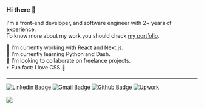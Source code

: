 ### Hi there 👋

I'm a front-end developer, and software engineer with 2+ years of experience. <br />
To know more about my work you should check [my portfolio](https://romanonatacha.github.io).

🔭 I’m currently working with React and Next.js.<br />
🌱 I’m currently learning Python and Dash.<br />
👯 I’m looking to collaborate on freelance projects.<br />
⚡ Fun fact: I love CSS :purple_heart:<br />

---

[![Linkedin Badge](https://img.shields.io/badge/-LinkedIn-blue?style=flat-square&logo=Linkedin&logoColor=white&link=https://www.linkedin.com/in/natacha-romano/)](https://www.linkedin.com/in/natacha-romano/)
[![Gmail Badge](https://img.shields.io/badge/-Gmail-c14438?style=flat-square&logo=Gmail&logoColor=white&link=mailto:natacharomanonr@gmail.com)](mailto:natacharomanonr@gmail.com)
[![Github Badge](https://img.shields.io/badge/-Portfolio-8a37db?style=flat-square&logo=Github&logoColor=white&link=https://romanonatacha.github.io)](https://romanonatacha.github.io)
[![Upwork](https://img.shields.io/badge/-Upwork-8a37db?style=flat-square&logo=Upwork&color=black&link=https://www.upwork.com/fl/romanonatacha)](https://www.upwork.com/fl/romanonatacha)
<br><br>
![](https://komarev.com/ghpvc/?username=romanonatacha&color=ff69b4)
